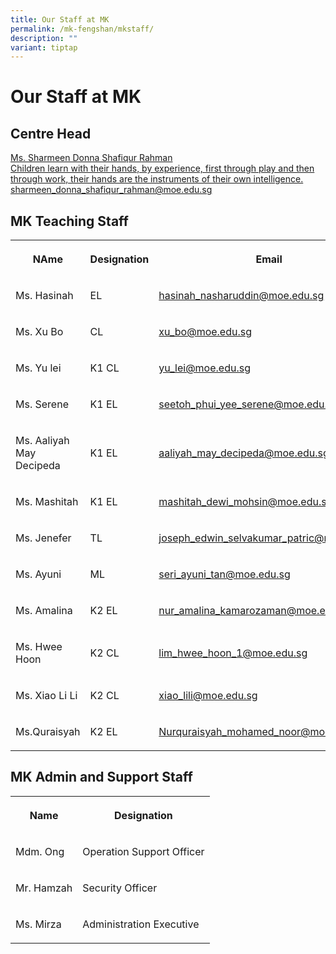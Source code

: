 ```yaml
---
title: Our Staff at MK
permalink: /mk-fengshan/mkstaff/
description: ""
variant: tiptap
---
```

<p></p>
<h1>Our Staff at MK</h1>
<h2>Centre Head</h2>
<p></p>
<div class="isomer-card-grid"><a rel="noopener noreferrer nofollow" href="mailto:sharmeen_donna_shafiqur_rahman@moe.edu.sg" class="isomer-card"><div class="isomer-card-body"><div class="isomer-card-title">Ms. Sharmeen Donna Shafiqur Rahman</div><div class="isomer-card-description">Children learn with their hands, by experience, first through play and then through work, their hands are the instruments of their own intelligence.</div><div class="isomer-card-link">sharmeen_donna_shafiqur_rahman@moe.edu.sg</div></div></a>
</div>
<h2>MK Teaching Staff</h2>
<table style="minWidth: 75px">
<colgroup>
<col>
<col>
<col>
</colgroup>
<tbody>
<tr>
<th rowspan="1" colspan="1">
<p>NAme</p>
</th>
<th rowspan="1" colspan="1">
<p>Designation</p>
</th>
<th rowspan="1" colspan="1">
<p>Email</p>
</th>
</tr>
<tr>
<td rowspan="1" colspan="1">
<p>Ms. Hasinah</p>
</td>
<td rowspan="1" colspan="1">
<p>EL</p>
</td>
<td rowspan="1" colspan="1">
<p><a href="mailto:hasinah_nasharuddin@moe.edu.sg" rel="noopener nofollow" target="_blank">hasinah_nasharuddin@moe.edu.sg</a>
</p>
</td>
</tr>
<tr>
<td rowspan="1" colspan="1">
<p>Ms. Xu Bo</p>
</td>
<td rowspan="1" colspan="1">
<p>CL</p>
</td>
<td rowspan="1" colspan="1">
<p><a href="mailto:xu_bo@moe.edu.sg" rel="noopener nofollow" target="_blank">xu_bo@moe.edu.sg</a>
</p>
</td>
</tr>
<tr>
<td rowspan="1" colspan="1">
<p>Ms. Yu lei</p>
</td>
<td rowspan="1" colspan="1">
<p>K1 CL</p>
</td>
<td rowspan="1" colspan="1">
<p><a href="mailto:yu_lei@moe.edu.sg" rel="noopener nofollow" target="_blank">yu_lei@moe.edu.sg</a>
</p>
</td>
</tr>
<tr>
<td rowspan="1" colspan="1">
<p>Ms. Serene</p>
</td>
<td rowspan="1" colspan="1">
<p>K1 EL</p>
</td>
<td rowspan="1" colspan="1">
<p><a href="mailto:seetoh_phui_yee_serene@moe.edu.sg" rel="noopener nofollow" target="_blank">seetoh_phui_yee_serene@moe.edu.sg</a>
</p>
</td>
</tr>
<tr>
<td rowspan="1" colspan="1">
<p>Ms. Aaliyah May Decipeda</p>
</td>
<td rowspan="1" colspan="1">
<p>K1 EL</p>
</td>
<td rowspan="1" colspan="1">
<p><a href="mailto:aaliyah_may_decipeda@moe.edu.sg" rel="noopener nofollow" target="_blank">aaliyah_may_decipeda@moe.edu.sg</a>
</p>
</td>
</tr>
<tr>
<td rowspan="1" colspan="1">
<p>Ms. Mashitah</p>
</td>
<td rowspan="1" colspan="1">
<p>K1 EL</p>
</td>
<td rowspan="1" colspan="1">
<p><a href="mailto:mashitah_dewi_mohsin@moe.edu.sg" rel="noopener nofollow" target="_blank">mashitah_dewi_mohsin@moe.edu.sg</a>
</p>
</td>
</tr>
<tr>
<td rowspan="1" colspan="1">
<p>Ms. Jenefer</p>
</td>
<td rowspan="1" colspan="1">
<p>TL</p>
</td>
<td rowspan="1" colspan="1">
<p><a href="mailto:joseph_edwin_selvakumar_patric@moe.edu.sg" rel="noopener nofollow" target="_blank">joseph_edwin_selvakumar_patric@moe.edu.sg</a>
</p>
</td>
</tr>
<tr>
<td rowspan="1" colspan="1">
<p>Ms. Ayuni</p>
</td>
<td rowspan="1" colspan="1">
<p>ML</p>
</td>
<td rowspan="1" colspan="1">
<p><a href="mailto:seri_ayuni_tan@moe.edu.sg" rel="noopener nofollow" target="_blank">seri_ayuni_tan@moe.edu.sg</a>
</p>
</td>
</tr>
<tr>
<td rowspan="1" colspan="1">
<p>Ms. Amalina</p>
</td>
<td rowspan="1" colspan="1">
<p>K2 EL</p>
</td>
<td rowspan="1" colspan="1">
<p><a href="mailto:nur_amalina_kamarozaman@moe.edu.sg" rel="noopener nofollow" target="_blank">nur_amalina_kamarozaman@moe.edu.sg</a>
</p>
</td>
</tr>
<tr>
<td rowspan="1" colspan="1">
<p>Ms. Hwee Hoon</p>
</td>
<td rowspan="1" colspan="1">
<p>K2 CL</p>
</td>
<td rowspan="1" colspan="1">
<p><a href="mailto:lim_hwee_hoon_1@moe.edu.sg" rel="noopener nofollow" target="_blank">lim_hwee_hoon_1@moe.edu.sg</a>
</p>
</td>
</tr>
<tr>
<td rowspan="1" colspan="1">
<p>Ms. Xiao Li Li</p>
</td>
<td rowspan="1" colspan="1">
<p>K2 CL</p>
</td>
<td rowspan="1" colspan="1">
<p><a href="mailto:xiao_lili@moe.edu.sg" rel="noopener nofollow" target="_blank">xiao_lili@moe.edu.sg</a>
</p>
</td>
</tr>
<tr>
<td rowspan="1" colspan="1">
<p>Ms.Quraisyah</p>
</td>
<td rowspan="1" colspan="1">
<p>K2 EL</p>
</td>
<td rowspan="1" colspan="1">
<p><a href="mailto:Nurquraisyah_mohamed_noor@moe.edu.sg" rel="noopener nofollow" target="_blank">Nurquraisyah_mohamed_noor@moe.edu.sg</a>
</p>
</td>
</tr>
</tbody>
</table>
<h2>MK Admin and Support Staff</h2>
<table style="minWidth: 50px">
<colgroup>
<col>
<col>
</colgroup>
<tbody>
<tr>
<th rowspan="1" colspan="1">
<p>Name</p>
</th>
<th rowspan="1" colspan="1">
<p>Designation</p>
</th>
</tr>
<tr>
<td rowspan="1" colspan="1">
<p>Mdm. Ong</p>
</td>
<td rowspan="1" colspan="1">
<p>Operation Support Officer</p>
</td>
</tr>
<tr>
<td rowspan="1" colspan="1">
<p>Mr. Hamzah</p>
</td>
<td rowspan="1" colspan="1">
<p>Security Officer</p>
</td>
</tr>
<tr>
<td rowspan="1" colspan="1">
<p>Ms. Mirza</p>
</td>
<td rowspan="1" colspan="1">
<p>Administration Executive</p>
</td>
</tr>
</tbody>
</table>
<p></p>
<p></p>